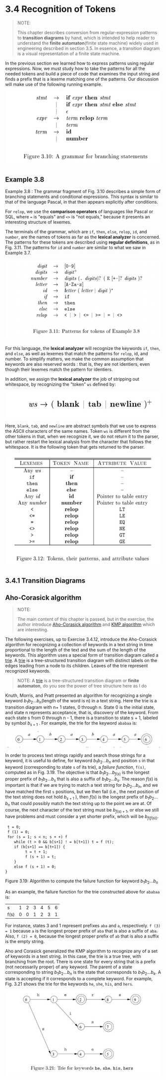 # 3.4 Recognition of Tokens

> NOTE:  
>
> This chapter  describes conversion from regular-expression patterns to **transition diagrams** by hand, which is intended to help reader to understand the **finite automaton**(finite state machine) widely used in engineering described in section 3.5. In essence, a transition diagram is a visual representation of a finite state machine.

In the previous section we learned how to express patterns using regular expressions. Now, we must study how to take the patterns for all the needed tokens and build a piece of code that examines the input string and finds a prefix that is a lexeme matching one of the patterns. Our discussion will make use of the following running example.



![](./figure-3.10-A-grammar-for-branching-statements.png)

## Example 3.8

Example 3.8 : The grammar fragment of Fig. 3.10 describes a simple form of branching statements and conditional expressions. This syntax is similar to that of the language Pascal, in that then appears explicitly after conditions.

For `relop`, we use the **comparison operators** of languages like Pascal or SQL, where `=` is "equals" and `<>` is "not equals," because it presents an interesting structure of lexemes.

The terminals of the grammar, which are `if`, `then`, `else`, `relop`, `id`, and `number`, are the names of tokens as far as the **lexical analyzer** is concerned. The patterns for these tokens are described using **regular definitions**, as in Fig. 3.11. The patterns for `id` and `number` are similar to what we saw in Example 3.7.



![](figure-3.11-Patterns-for-tokens-of-Example-3.8.png)

For this language, the **lexical analyzer** will recognize the keywords `if`, `then`, and `else`, as well as lexemes that match the patterns for `relop`, id, and number. To simplify matters, we make the common assumption that keywords are also reserved words : that is, they are not identiers, even though their lexemes match the pattern for identiers.

In addition, we assign the **lexical analyzer** the job of stripping out whitespace, by recognizing the "token" `ws` defined by:

![](./figure-regex-white-space.png)



Here, `blank`, `tab`, and `newline` are abstract symbols that we use to express the ASCII characters of the same names. Token `ws` is different from the other tokens in that, when we recognize it, we do not return it to the parser, but rather restart the lexical analysis from the character that follows the whitespace. It is the following token that gets returned to the parser.

![](figure-3.12-Tokens-their-patterns-and-attribute-values.png)

## 3.4.1 Transition Diagrams 





## Aho-Corasick algorithm 

> NOTE: 
>
> The main content of this chapter is passed, but in the exercise,  the author introduce [Aho-Corasick algorithm](https://en.wikipedia.org/wiki/Aho%E2%80%93Corasick_algorithm) and [KMP algorithm](https://en.wikipedia.org/wiki/Knuth%E2%80%93Morris%E2%80%93Pratt_algorithm) which are interesting.

The following exercises, up to Exercise 3.4.12, introduce the Aho-Corasick algorithm for recognizing a collection of keywords in a text string in time proportional to the length of the text and the sum of the length of the keywords. This algorithm uses a special form of transition diagram called a [trie](https://en.wikipedia.org/wiki/Trie). A [trie](https://en.wikipedia.org/wiki/Trie) is a tree-structured transition diagram with distinct labels on the edges leading from a node to its children. Leaves of the trie represent recognized keywords.

> NOTE: A [trie](https://en.wikipedia.org/wiki/Trie) is a tree-structured transition diagram or **finite automaton**, do you see the power of tree structure here as I do

Knuth, Morris, and Pratt presented an algorithm for recognizing a single keyword $b_1 b_2 \dots b_n$(length of the word is n) in a text string. Here the trie is a transition diagram with n+ 1 states, 0 through n. State 0 is the initial state, and state n represents acceptance, that is, discovery of the keyword. From each state s from 0 through n - 1, there is a transition to state s + 1, labeled by symbol $b_{s+1}$ . For example, the trie for the keyword `ababaa` is:

![](./figure-trie-.jpg)

In order to process text strings rapidly and search those strings for a keyword, it is useful to define, for keyword $b_1 b_2 \dots b_n$ and position `s` in that keyword (corresponding to state `s` of its trie),  a *failure function*, `f(s)`, computed as in Fig. 3.19.  The objective is that $b_1 b_2 \dots b_{f(s)}$ is the longest proper prefix of $b_1 b_2 \dots b_s$ that is also a suffix of $b_1 b_2 \dots b_s$.  The reason $f (s)$ is important is that if we are trying to match a text string for $b_1 b_2 \dots b_n$,  and we have matched the first `s` positions, but we then fail (i.e., the next position of the text string does not hold $b_{s+1}$ ), then $f (s)$ is the longest prefix of  $b_1 b_2 \dots b_n$ that could possibly match the text string up to the point we are at. Of course, the next character of the text string must be $b_{f (s)+1}$, or else we still have problems and must consider a yet shorter prefix, which will be $b_{f (f (s))}$.

```pseudocode
 t = 0;
 f (1) = 0;
 for (s = 1; s < n; s + +) f
 	while (t > 0 && b[s+1] ! = b[t+1]) t = f (t);
 	if (b[s+1] == b[t+1]) {
         t = t + 1;
         f (s + 1) = t;
    }
 	else f (s + 1) = 0;
}
```

Figure 3.19: Algorithm to compute the failure function for keyword $b_1 b_2 \dots b_n$

As an example, the failure function for the trie constructed above for `ababaa` is:

|      |      |      |      |      |      |      |
| ---- | ---- | ---- | ---- | ---- | ---- | ---- |
| s    | 1    | 2    | 3    | 4    | 5    | 6    |
| f(s) | 0    | 0    | 1    | 2    | 3    | 1    |

For instance, states 3 and 1 represent prefixes `aba` and `a`, respectively. `f (3) = 1` because `a` is the longest proper prefix of `aba` that is also a suffix of `aba`. Also, `f (2) = 0`, because the longest proper prefix of `ab` that is also a suffix is the empty string.



Aho and Corasick generalized the KMP algorithm to recognize any of a set of keywords in a text string. In this case, the trie is a true tree, with branching from the root. There is one state for every string that is a prefix (not necessarily proper) of any keyword. The parent of a state corresponding to string $b_1 b_2 \dots b_n$ is the state that corresponds to $b_1 b_2 \dots b_k$. A state is accepting if it corresponds to a complete keyword. For example, Fig. 3.21 shows the trie for the keywords `he`, `she`, `his`, and `hers`.

![](./figure-3.21-Trie-for-keywords-he-she-his-hers.jpg)

